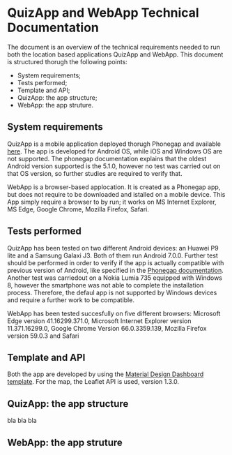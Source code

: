 # QuizApp and WebApp Technical Documentation

The document is an overview of the technical requirements needed to run both the location based applications QuizApp and WebApp.
This document is structured thorugh the following points:
- System requirements;
- Tests performed;
- Template and API;
- QuizApp: the app structure;
- WebApp: the app struture.

## System requirements

QuizApp is a mobile application deployed thorugh Phonegap and available [here]( https://build.phonegap.com/apps/3148274/share ). The app is developed for Android OS, while 
iOS and Windows OS are not supported. The phonegap documentation explains that the oldest Android version supported is the 5.1.0, however no test 
was carried out on that OS version, so further studies are required to verify that.

WebApp is a browser-based applocation. It is created as a Phonegap app, but does not require to be downloaded and istalled on a mobile device. 
This App simply require a browser to by run; it works on MS Internet Explorer, MS Edge, Google Chrome, Mozilla Firefox, Safari.

## Tests performed

QuizApp has been tested on two different Android devices: an Huawei P9 lite and a Samsung Galaxi J3. Both of them run Android 7.0.0. Further test should be
performed in order to verify if the app is actually compatible with previous version of Android, like specified in the [Phonegap documentation]( https://build.phonegap.com/current-support ).
Another test was carriedout on a Nokia Lumia 735 equipped with Windows 8, however the smartphone was not able to complete the installation 
process. Therefore, the defaul app is not supported by Windows devices and require a further work to be compatible.

WebApp has been tested succesfully on five different browsers: Microsoft Edge version 41.16299.371.0, Microsoft Internet Explorer version 11.371.16299.0, 
Google Chrome Version 66.0.3359.139, Mozilla Firefox version 59.0.3 and Safari

## Template and API

Both the app are developed by using the [Material Design Dashboard template]( https://getmdl.io/templates/index.html ). 
For the map, the Leaflet API is used, version 1.3.0.

## QuizApp: the app structure

bla bla bla

## WebApp: the app struture